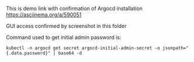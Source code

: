 This is demo link with confirmation of Argocd installation https://asciinema.org/a/590051

GUI access confirmed by screenshot in this folder

Command used to get initial admin password is:

```kubectl -n argocd get secret argocd-initial-admin-secret -o jsonpath="{.data.password}" | base64 -d```